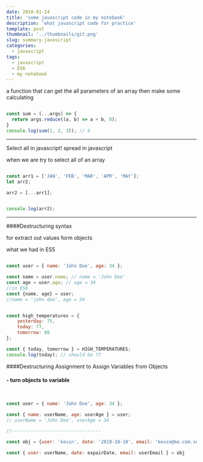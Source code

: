 ```yaml
---
date: 2018-01-24
title: 'some javascript code in my notebook'
description: 'what javascript code for practice'
template: post
thumbnail: '../thumbnails/git.png'
slug: summary-javascript
categories:
  - javascript
tags:
  - javascript
  - ES6
  - my notebook
---
```




 
 
 a function that can get the all parameters of an array then make some calculating
 
 
```javascript

const sum = (...args) => {
  return args.reduce((a, b) => a + b, 0);
}
console.log(sum(1, 2, 3)); // 6

```

___

Select all in javascript!   spread in javascript

when we are try to select all of an array

```javascript

const arr1 = ['JAN', 'FEB', 'MAR', 'APR', 'MAY'];
let arr2;

arr2 = [...arr1]; 


console.log(arr2); 

```
___


####Destructuring syntax

for extract out values form objects

what we had in ES5

```javascript

const user = { name: 'John Doe', age: 34 };

const name = user.name; // name = 'John Doe'
const age = user.age; // age = 34
//in ES6
const {name, age} = user;
//name = 'john doe', age = 34
```


```javascript

const high_temperatures = {
    yesterday: 75,
    today: 77,
    tomorrow: 80
};

const { today, tomorrow } = HIGH_TEMPERATURES;
console.log(today); // should be 77

```
####Destructuring Assignment to Assign Variables from Objects


#### - turn objects to variable


```javascript


const user = { name: 'John Doe', age: 34 };

const { name: userName, age: userAge } = user;
// userName = 'John Doe', userAge = 34

//---------------------------------

const obj = {user: 'kevin', date: '2019-10-10', email: 'kevin@me.com.se'};

const { user: userName, date: expairDate, email: userEmail } = obj


```















